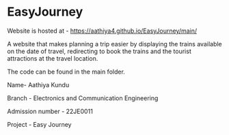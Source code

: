 # EasyJourney

Website is hosted at - https://aathiya4.github.io/EasyJourney/main/


A website that makes planning a trip easier by displaying the trains available on the date of travel, redirecting to book the trains and the tourist attractions at the travel location.


The code can be found in the main folder. 

Name- Aathiya Kundu

Branch - Electronics and Communication Engineering

Admission number - 22JE0011

Project - Easy Journey 

